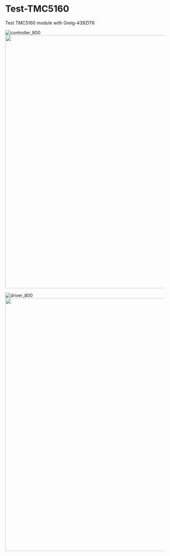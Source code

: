 # Test-TMC5160
Test TMC5160 module with Greig-439ZIT6

![controller_800](https://user-images.githubusercontent.com/29155564/100047576-23f11780-2e56-11eb-9c40-b5eefd0b62c7.png)
<img src = "https://user-images.githubusercontent.com/29155564/100047576-23f11780-2e56-11eb-9c40-b5eefd0b62c7.png" width="800">

![driver_800](https://user-images.githubusercontent.com/29155564/100047631-3ec38c00-2e56-11eb-8286-3de52e297f54.png)
<img src = "https://user-images.githubusercontent.com/29155564/100047631-3ec38c00-2e56-11eb-8286-3de52e297f54.png" width="800">
